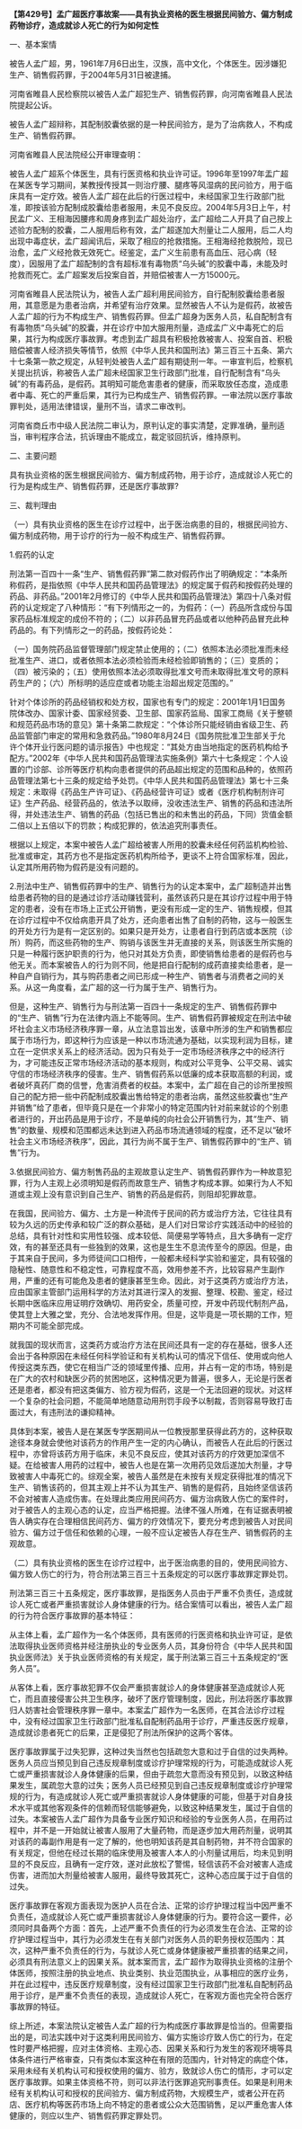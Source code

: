 **【第429号】孟广超医疗事故案——具有执业资格的医生根据民间验方、偏方制成药物诊疗，造成就诊人死亡的行为如何定性**

一、基本案情

被告人孟广超，男，1961年7月6日出生，汉族，高中文化，个体医生。因涉嫌犯生产、销售假药罪，于2004年5月31日被逮捕。

河南省睢县人民检察院以被告人孟广超犯生产、销售假药罪，向河南省睢县人民法院提起公诉。

被告人孟广超辩称，其配制胶囊依据的是一种民间验方，是为了治病救人，不构成生产、销售假药罪。

河南省睢县人民法院经公开审理查明：

被告人孟广超系个体医生，具有行医资格和执业许可证。1996年至1997年盂广超在某医专学习期间，某教授传授其一则治疗腰、腿疼等风湿病的民问验方，用于临床具有一定疗效。被告人孟广超在此后的行医过程中，未经国家卫生行政部门批准，即按该验方配制成胶囊给患者服用，未见不良反应。2004年5月3日上午，村民孟广义、王相海因腰疼和周身疼到孟广超处治疗，孟广超给二人开具了自己按上述验方配制的胶囊，二人服用后称有效，孟广超遂加大剂量让二人服用，后二人均出现中毒症状，孟广超闻讯后，采取了相应的抢救措施。王相海经抢救脱险，现已治愈，孟广义经抢救无效死亡。经鉴定，孟广义生前患有高血压、冠心病（轻度），因服用了孟广超配制的含有超标准有毒物质“乌头碱”的胶囊中毒，未能及时抢救而死亡。孟广超案发后投案自首，并赔偿被害人一方15000元。

河南省睢县人民法院认为，被告人孟广超利用民间验方，自行配制胶囊给患者服用，其意愿是为患者治病，并希望有治疗效果。显然被告人不认为是假药，故被告人孟广超的行为不构成生产、销售假药罪。但孟广超身为医务人员，私自配制含有有毒物质“乌头碱”的胶囊，并在诊疗中加大服用剂量，造成孟广义中毒死亡的后果，其行为构成医疗事故罪。考虑到孟广超具有积极抢救被害人、投案自首、积极赔偿被害人经济损失等情节，依照《中华人民共和国刑法》第三百三十五条、第六十七条第一款之规定，从轻判处被告人孟广超有期徒刑一年。一审宣判后，检察机关提出抗诉，称被告人孟广超未经国家卫生行政部门批准，自行配制含有“乌头碱”的有毒药品，是假药。其明知可能危害患者的健康，而采取放任态度，造成患者中毒、死亡的严重后果，其行为已构成生产、销售假药罪。一审法院以医疗事故罪判处，适用法律错误，量刑不当，请求二审改判。

河南省商丘市中级人民法院二审认为，原判认定的事实清楚，定罪准确，量刑适当，审判程序合法，抗诉理由不能成立，裁定驳回抗诉，维持原判。

二、主要问题

具有执业资格的医生根据民间验方、偏方制成药物，用于诊疗，造成就诊人死亡的行为是构成生产、销售假药罪，还是医疗事故罪?

三、裁判理由

（一）具有执业资格的医生在诊疗过程中，出于医治病患的目的，根据民间验方、偏方制成药物，用于诊疗的行为一般不构成生产、销售假药罪。

1.假药的认定

刑法第一百四十一条“生产、销售假药罪”第二款对假药作出了明确规定：“本条所称假药，是指依照《中华人民共和国药品管理法》的规定属于假药和按假药处理的药品、非药品。”2001年2月修订的《中华人民共和国药品管理法》第四十八条对假药的认定规定了八种情形：“有下列情形之一的，为假药：（一）药品所含成份与国家药品标准规定的成份不符的；（二）以非药品冒充药品或者以他种药品冒充此种药品的。有下列情形之一的药品，按假药论处：

（一）国务院药品监督管理部门规定禁止使用的；（二）依照本法必须批准而未经批准生产、进口，或者依照本法必须检验而未经检验即销售的；（三）变质的；（四）被污染的；（五）使用依照本法必须取得批准文号而未取得批准文号的原料药生产的；（六）所标明的适应症或者功能主治超出规定范围的。”

针对个体诊所的药品经销权和处方权，国家也有专门的规定：2001年1月1日国务院体改办、国家计委、国家经贸委、卫生部、国家药监局、国家工商局《关于整顿和规范药品市场的意见》第十条第二款规定：“个体诊所只能经销由省级卫生、药品监管部门审定的常用和急救药品。”1980年8月24日《国务院批准卫生部关于允许个体开业行医问题的请示报告》中也规定：“其处方由当地指定的医药机构给予配方。”2002年《中华人民共和国药品管理法实施条例》第六十七条规定：个人设置的门诊部、诊所等医疗机构向患者提供的药品超出规定的范围和品种的，依照药品管理法第七十三条的规定给予处罚。《中华人民共和国药品管理法》第七十三条规定：未取得《药品生产许可证》、《药品经营许可证》或者《医疗机构制剂许可证》生产药品、经营药品的，依法予以取缔，没收违法生产、销售的药品和违法所得，并处违法生产、销售的药品（包括已售出的和未售出的药品，下同）货值金额二倍以上五倍以下的罚款；构成犯罪的，依法追究刑事责任。

根据以上规定，本案中被告人孟广超给被害人所用的胶囊未经任何药监机构检验、批准或审定，其药方也不是指定医药机构所给予，更谈不上符合国家标准，因此，认定其所用药物为假药是没有问题的。

2.刑法中生产、销售假药罪中的生产、销售行为的认定本案中，孟广超制造并出售给患者药物的目的是通过诊疗活动赚钱营利，虽然该药只是在其诊疗过程中用于特定的患者，没有在市场上正式公开销售，更没有形成一定的生产、销售规模，但其在诊疗过程中不仅给病患开具了处方，还向患者出售了自制的药物，这与一般医生的开处方行为是有一定区别的。如果只是开处方，让患者自行到药店或本医院（诊所）购药，而这些药物的生产、购销与该医生并无直接的关系，则该医生所实施的只是一种履行医护职责的行为，他只对其处方负责，即使销售给患者的是假药也与他无关。而本案被告人的行为则不同，他是把自行配制的成药直接卖给患者，是一种自产自销行为，其与购药患者之间已形成一种生产、销售者与消费者之间的关系。从这一角度看，孟广超的这一行为属于生产、销售行为。

但是，这种生产、销售行为与刑法第一百四十一条规定的生产、销售假药罪中的“生产、销售”行为在法律内涵上不能等同。生产、销售假药罪被规定在刑法中破坏社会主义市场经济秩序罪一章，从立法意旨出发，该章中所涉的生产和销售都应属于市场行为，即这种行为应该是一种以市场流通为基础，以实现利润为目标，建立在一定供求关系上的经济活动。因为只有处于一定市场经济秩序之中的经济行为，才可能违反正常市场经济活动的基本规则，构成对公平竞争、公平交易、诚实守信的市场经济秩序的侵害。生产、销售假药系以低廉的成本获取高额的利润，或者破坏真药厂商的信誉，危害消费者的权益。本案中，孟广超在自己的诊所里按照自己的配方把一些中药配制成胶囊出售给特定的患者治病，虽然这些胶囊也“生产并销售”给了患者，但毕竟只是在一个非常小的特定范围内针对前来就诊的个别患者进行的，开出药品是用于诊疗，不是单纯的向社会公开销售行为，其“生产、销售”的数量、规模和范围都远未达到进入药品市场流通领域的程度，还不足以“破坏社会主义市场经济秩序”，因此，其行为尚不属于生产、销售假药罪中的“生产、销售”行为。

3.依据民间验方、偏方制售药品的主观故意认定生产、销售假药罪作为一种故意犯罪，行为人主观上必须明知是假药而故意生产、销售才构成本罪。如果行为人不知道或主观上没有意识到自己生产、销售的药品是假药，则阻却犯罪故意。

在我国，民间验方、偏方、土方是一种流传于民间的药方或治疗方法，它往往具有较为久远的历史传承和较广泛的群众基础，是人们对日常诊疗实践活动中的经验的总结，具有针对性和实用性较强、成本较低、简便易学等特点，且大多确有一定疗效，有的甚至还具有一些独到的效果，这也是生生不息流传至今的原因。但是，由于其来自于民间，多为师徒间口口相传，一般都未经科学实验和鉴定，具有较强的隐秘性、随意性和不稳定性，可靠程度不高，效用参差不齐，比较容易产生副作用，严重的还有可能危及患者的健康甚至生命。因此，对于这类药方或治疗方法，应由国家主管部门运用科学的方法对其进行深入的发掘、整理、校勘、鉴定，经过长期中医临床应用证明疗效确切、用药安全，质量可控，开发中药现代制剂产品，使其登上大雅之堂，充分、合法地发挥作用。但是，这毕竟是一项长期的工作，短期内不可能全部完成。

就我国的现状而言，这类药方或治疗方法在民间还具有一定的存在基础，很多人还会出于各种原因在未经任何科学验证和有关机构认可的情况下信任、使用或向他人传授这类东西，使它在相当广泛的领域里传播、应用，并占有一定的市场，特别是在广大的农村和缺医少药的贫困地区，这种情况更为普遍，很多人，无论是行医者还是患者，都没有把这类偏方、验方视为假药，这是一个无法回避的现状。对这样一个复杂的社会问题，不能简单地随意动用刑罚手段予以制裁，否则容易导致打击面过大，有违刑法的谦抑精神。

具体到本案，被告人是在某医专学医期间从一位教授那里获得此药方的，这种获取途径本身就会使他对该药方的作用产生一定的内心确认，而被告人在此后的行医过程中，亦曾将该药方用于临床，未见不良反应，使其对该药方的疗效更加深信不疑。在给被害人用药的过程中，被告人也是在第一次用药见效后遂加大剂量，才导致被害人中毒死亡的。综观全案，被告人虽然是在未按有关规定获得批准的情况下生产、销售该药的，但其主观上并不认为其生产、销售的是假药，且始终坚信该药不会对被害人造成伤害。在处理此类应用民间药方、偏方治病致人伤亡的案件时，对于被告人的主观心态的认定，应当严格把握。法律不强人所难，在有证据表明被告人确实存在合理相信民间药方、偏方的疗效情况下，要充分考虑到被告人对民间验方、偏方过于信任和依赖的心理，一般不应认定被告人存在生产、销售假药的主观故意。

（二）具有执业资格的医生在诊疗过程中，出于医治病患的目的，使用民间验方、偏方致人伤亡的行为，符合刑法第三百三十五条规定的可以医疗事故罪定罪处罚。

刑法第三百三十五条规定，医疗事故罪，是指医务人员由于严重不负责任，造成就诊人死亡或者严重损害就诊人身体健康的行为。结合案情可以看出，被告人孟广超的行为符合医疗事故罪的基本特征：

从主体上看，孟广超作为一名个体医师，具有医师的行医资格和执业许可证，是依法取得执业医师资格并经注册执业的专业医务人员，其身份符合《中华人民共和国执业医师法》关于执业医师资格的有关规定，属于刑法第三百三十五条规定的“医务人员”。

从客体上看，医疗事故犯罪不仅会严重损害就诊人的身体健康甚至造成就诊人死亡，而且直接侵害公共卫生秩序，破坏了医疗管理制度，因此，刑法将医疗事故罪归人妨害社会管理秩序罪一章中。本案孟广超作为一名医师，在其合法诊疗过程中，没有经过国家卫生行政部门批准私自配制药品用于诊疗，严重违反医疗规章，造成就诊患者死亡的后果，正是侵犯了刑法所保护的这两个客体。

医疗事故罪属于过失犯罪，这种过失当然也包括疏忽大意和过于自信的过失两种。医务人员应当预见到自己违反规章制度或诊疗护理常规的行为，可能造成就诊人死亡或严重损害就诊人身体健康的后果，但由于疏忽大意而没有预见到，以致这种结果发生，属疏忽大意的过失；医务人员已经预见到自己违反规章制度或诊疗护理常规的行为，有造成就诊人死亡或严重损害就诊人身体健康的可能，但基于对自身技术水平或其他客观条件的信赖而轻信能够避免，以致这种结果发生，属过于自信的过失。本案被告人孟广超作为具备专业医疗知识和经验的专业医务人员，在用药过程中，并不是一开始就让被害人服用了大量药物，而是逐步加大用药剂量，说明其对该药的毒副作用是有一定了解的，他也明知该药是其自制药物，并不符合国家的有关规定，但他在经过长期的临床使用及被害人本人的小剂量试用后，均未见到明显的不良反应，且确有一定疗效，遂对此放松了警惕，轻信该药不会对被害人造成伤害，进而加大剂量给被害人服用，最终导致其死亡，这种心态应属于过于自信的过失。

医疗事故罪在客观方面表现为医护人员在合法、正常的诊疗护理过程当中因严重不负责任，造成就诊人死亡或严重损害就诊人身体健康的行为。要符合这一要件，必须同时具备两个方面：首先，上述严重不负责任的行为必须发生在合法、正常的诊疗护理过程当中，其行为必须发生在有关部门对医务人员的职务授权范围内：其次，这种严重不负责任的行为，与就诊人死亡或身体健康被严重损害的结果之间，必须具有刑法意义上的因果关系。就本案而言，孟广超作为取得执业资格的注册个体医师，按照注册的执业地点、执业类别、执业范围执业，从事相应的医疗业务，并在此过程中，违反医疗规章制度，没有经过国家卫生行政部门批准私自配制药品用于诊疗，是严重不负责任的表现，造成就诊人死亡，在客观方面也完全符合医疗事故罪的特征。

综上所述，本案法院认定被告人孟广超的行为构成医疗事故罪是恰当的。但需要指出的是，司法实践中对于这类利用民间验方、偏方实施诊疗致人伤亡的行为，在定性时要严格把握，应对主体资格、主观心态、因果关系和行为发生的客观环境等具体条件进行严格审查，只有类似本案这种在有限的范围内，针对特定的病症个体，采用未经有关机构认可和授权使用的偏方、验方，致就诊人伤亡的情形，才可以定医疗事故罪。如果主体资格不符，则可以非法行医罪追究刑事责任。如果是利用未经有关机构认可和授权的民间验方、偏方制成药物，大规模生产，或者公开在药店、医疗机构等医药市场上向不特定的患者或公众大范围销售，足以严重危害人体健康的，则应以生产、销售假药罪定罪处罚。